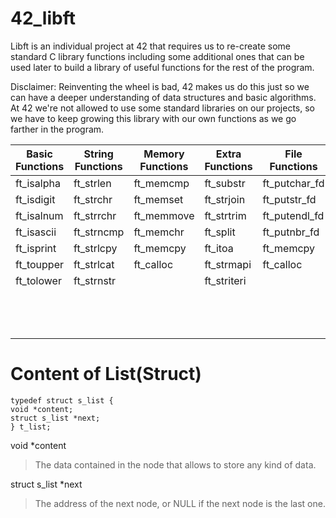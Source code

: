 # 42_libft
Libft is an individual project at 42 that requires us to re-create some standard C library functions including some additional ones that can be used later to build a library of useful functions for the rest of the program.

Disclaimer: Reinventing the wheel is bad, 42 makes us do this just so we can have a deeper understanding of data structures and basic algorithms. At 42 we're not allowed to use some standard libraries on our projects, so we have to keep growing this library with our own functions as we go farther in the program.

| Basic Functions| String Functions| Memory Functions| Extra Functions| File Functions | List Functions |
| -------------  | --------------- | --------------- | -------------  | -------------  | -------------  |
| ft_isalpha     | ft_strlen       | ft_memcmp       | ft_substr      | ft_putchar_fd  | ft_lstnew      |
| ft_isdigit     | ft_strchr       | ft_memset       | ft_strjoin     | ft_putstr_fd   | ft_lstadd_front|
| ft_isalnum     | ft_strrchr      | ft_memmove      | ft_strtrim     | ft_putendl_fd  | ft_strtrim     |
| ft_isascii     | ft_strncmp      | ft_memchr       | ft_split       | ft_putnbr_fd   | ft_lstsize     |
| ft_isprint     | ft_strlcpy      | ft_memcpy       | ft_itoa        | ft_memcpy      | ft_lstlast     |
| ft_toupper     | ft_strlcat      | ft_calloc       | ft_strmapi     | ft_calloc      | ft_lstadd_back |
| ft_tolower     | ft_strnstr      |                 | ft_striteri    |                | ft_lstdelone   |
|                |                 |                 |                |                |ft_lstclear     |
|                |                 |                 |                |                |ft_lstiter      |
|                |                 |                 |                |                |ft_lstmap       |

# Content of List(Struct)
```
typedef struct s_list {
void *content;
struct s_list *next; 
} t_list;
```
void \*content
> The data contained in the node that allows to store any kind of data.

struct s_list \*next
> The address of the next node, or NULL if the next node is the last one.
